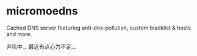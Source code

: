 micromoedns
===========

Cached DNS server featuring anti-dns-pollution, custom blacklist &amp; hosts and more.

弃坑中... 最近有点心力不足...
